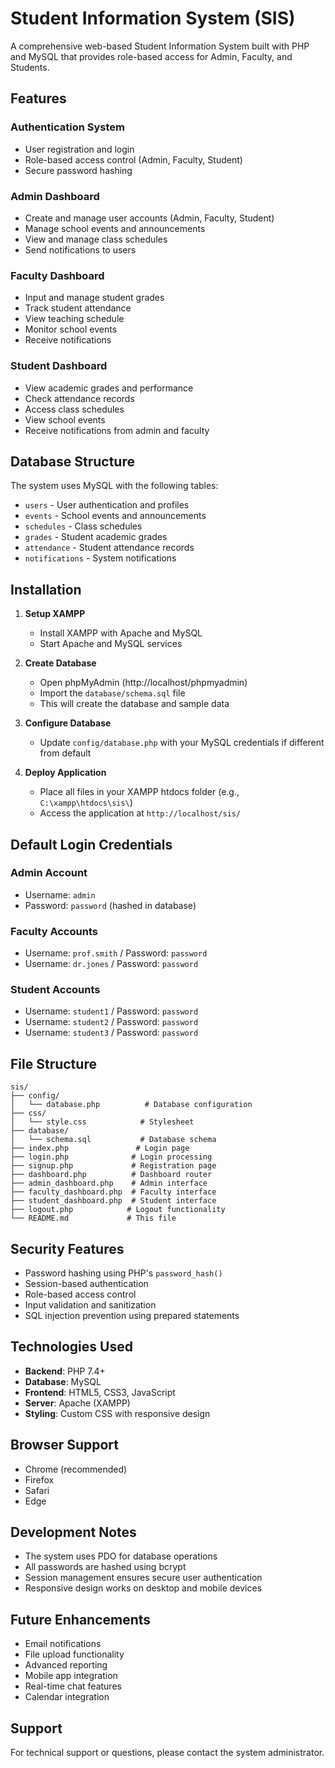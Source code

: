 # Student Information System (SIS)

A comprehensive web-based Student Information System built with PHP and MySQL that provides role-based access for Admin, Faculty, and Students.

## Features

### Authentication System
- User registration and login
- Role-based access control (Admin, Faculty, Student)
- Secure password hashing

### Admin Dashboard
- Create and manage user accounts (Admin, Faculty, Student)
- Manage school events and announcements
- View and manage class schedules
- Send notifications to users

### Faculty Dashboard
- Input and manage student grades
- Track student attendance
- View teaching schedule
- Monitor school events
- Receive notifications

### Student Dashboard
- View academic grades and performance
- Check attendance records
- Access class schedules
- View school events
- Receive notifications from admin and faculty

## Database Structure

The system uses MySQL with the following tables:
- `users` - User authentication and profiles
- `events` - School events and announcements
- `schedules` - Class schedules
- `grades` - Student academic grades
- `attendance` - Student attendance records
- `notifications` - System notifications

## Installation

1. **Setup XAMPP**
   - Install XAMPP with Apache and MySQL
   - Start Apache and MySQL services

2. **Create Database**
   - Open phpMyAdmin (http://localhost/phpmyadmin)
   - Import the `database/schema.sql` file
   - This will create the database and sample data

3. **Configure Database**
   - Update `config/database.php` with your MySQL credentials if different from default

4. **Deploy Application**
   - Place all files in your XAMPP htdocs folder (e.g., `C:\xampp\htdocs\sis\`)
   - Access the application at `http://localhost/sis/`

## Default Login Credentials

### Admin Account
- Username: `admin`
- Password: `password` (hashed in database)

### Faculty Accounts
- Username: `prof.smith` / Password: `password`
- Username: `dr.jones` / Password: `password`

### Student Accounts
- Username: `student1` / Password: `password`
- Username: `student2` / Password: `password`
- Username: `student3` / Password: `password`

## File Structure

```
sis/
├── config/
│   └── database.php          # Database configuration
├── css/
│   └── style.css            # Stylesheet
├── database/
│   └── schema.sql           # Database schema
├── index.php               # Login page
├── login.php              # Login processing
├── signup.php             # Registration page
├── dashboard.php          # Dashboard router
├── admin_dashboard.php    # Admin interface
├── faculty_dashboard.php  # Faculty interface
├── student_dashboard.php  # Student interface
├── logout.php            # Logout functionality
└── README.md             # This file
```

## Security Features

- Password hashing using PHP's `password_hash()`
- Session-based authentication
- Role-based access control
- Input validation and sanitization
- SQL injection prevention using prepared statements

## Technologies Used

- **Backend**: PHP 7.4+
- **Database**: MySQL
- **Frontend**: HTML5, CSS3, JavaScript
- **Server**: Apache (XAMPP)
- **Styling**: Custom CSS with responsive design

## Browser Support

- Chrome (recommended)
- Firefox
- Safari
- Edge

## Development Notes

- The system uses PDO for database operations
- All passwords are hashed using bcrypt
- Session management ensures secure user authentication
- Responsive design works on desktop and mobile devices

## Future Enhancements

- Email notifications
- File upload functionality
- Advanced reporting
- Mobile app integration
- Real-time chat features
- Calendar integration

## Support

For technical support or questions, please contact the system administrator.
